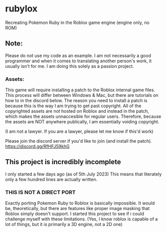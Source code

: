 # rubylox
Recreating Pokemon Ruby in the Roblox game engine (engine only, no ROM)

## Note:
Please do not use my code as an example. I am not necessarily a good programmer and when it comes to translating another person's work, it usually isn't for me. I am doing this solely as a passion project.

### Assets:
This game will require installing a patch to the Roblox internal game files. This process will differ between Windows & Mac, but there are tutorials on how to in the discord below.
The reason you need to install a patch is because this is the way I am trying to get past copyright. All of the copyrighted assets are not hosted on Roblox and instead in the patch, which makes the assets unnaccesible for regular users. Therefore, because the assets are NOT anywhere publically, I am essentially voiding copyright.

(I am not a lawyer. If you are a lawyer, please let me know if this'd work)

Please join the discord server if you'd like to join (and install the patch).
https://discord.gg/RfHFJ59khG

## This project is incredibly incomplete
I only started a few days ago (as of 5th July 2023)
This means that literately only a few hundred lines are actually written.

### THIS IS NOT A DIRECT PORT
Exactly porting Pokemon Ruby to Roblox is basically impossible. It would be, theoretically, but there are features like proper image masking that Roblox simply doesn't support. I started this project to see if i could challenge myself with these limitations. (Yes, I know roblox is capable of a lot of things, but it is primarily a 3D engine, not a 2D one)
